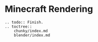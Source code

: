 <!---
title: Minecraft Rendering
path: /buildtheearth/rendering
version: 1.0.0
authors:
    - @VapoR
--->
Minecraft Rendering
==================================================
```eval_rst
.. todo:: Finish.
.. toctree::
    chunky/index.md
    blender/index.md
```